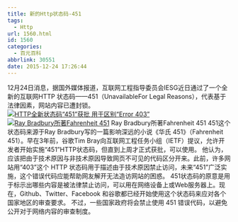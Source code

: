 ```yaml
---
title: 新的Http状态码-451
tags:
  - Http
url: 1560.html
id: 1560
categories:
  - 百元百科
abbrlink: 30551
date: 2015-12-24 17:26:44
---
```


12月24日消息，据国外媒体报道，互联网工程指导委员会IESG近日通过了一个全新的互联网HTTP 状态码——451（UnavailableFor Legal Reasons），代表基于法律因素，网站内容已遭封锁。 [![HTTP全新状态码“451”获批 用于区别“Error 403”](http://wangbaiyuan.cn/wp-content/uploads/2015/12/wangbaiyuan.cn_2015-12-24_17-23-51.jpg)](http://wangbaiyuan.cn/wp-content/uploads/2015/12/wangbaiyuan.cn_2015-12-24_17-23-51.jpg) [![Ray Bradbury所著Fahrenheit 451](http://wangbaiyuan.cn/wp-content/uploads/2015/12/wangbaiyuan.cn_2015-12-24_17-24-44.jpg)](http://wangbaiyuan.cn/wp-content/uploads/2015/12/wangbaiyuan.cn_2015-12-24_17-24-44.jpg) Ray Bradbury所著Fahrenheit 451 451这个状态码来源于Ray Bradbury写的一篇影响深远的小说《华氏 451》（Fahrenheit 451）。早在3年前，谷歌Tim Bray向互联网工程任务小组（IETF）提议，允许开发者开始实施“451”HTTP状态码，但直到上周才正式获批，可以使用。 他认为，应该把由于技术原因与非技术原因导致网页不可见的代码区分开来。此前，许多网站用“403”这个 HTTP 状态码用于描述由于技术原因禁止访问，未来“451”广泛实施，这个错误代码应能帮助网友解开无法造访网站的困惑。 451状态码的原意是用于标示出哪些内容是被法律禁止访问，可以用在网络设备上或Web服务器上。现在，Github、Twitter、Facebook 和谷歌都已经开始使用这个状态码来应对各个国家地区的审查要求。 不过，一些国家政府将会禁止使用 451 错误代码，以避免公开对于网络内容的审查制度。